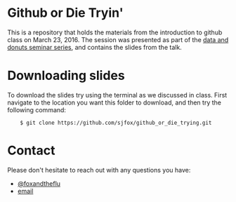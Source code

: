 # Github or Die Tryin'

This is a repository that holds the materials from the introduction to github class on March 23, 2016. The session was presented as part of the [data and donuts seminar series](https://guides.lib.utexas.edu/data-and-donuts/Home), and contains the slides from the talk.

# Downloading slides

To download the slides try using the terminal as we discussed in class. First navigate to the location you want this folder to download, and then try the following command:

        $ git clone https://github.com/sjfox/github_or_die_trying.git

# Contact

Please don't hesitate to reach out with any questions you have:
- [@foxandtheflu](https://twitter.com/foxandtheflu)  
- [email](mailto:spncrfx@gmail.com)  
